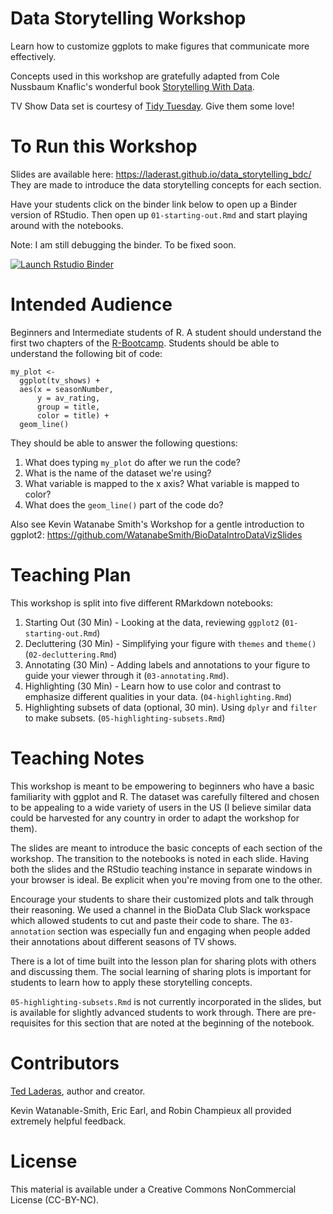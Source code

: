 # Data Storytelling Workshop

Learn how to customize ggplots to make figures that communicate more effectively. 

Concepts used in this workshop are gratefully adapted from Cole Nussbaum Knaflic's wonderful book [Storytelling With Data](http://www.storytellingwithdata.com/). 

TV Show Data set is courtesy of [Tidy Tuesday](https://github.com/rfordatascience/tidytuesday). Give them some love!

# To Run this Workshop

Slides are available here: https://laderast.github.io/data_storytelling_bdc/ They are made to introduce the data storytelling concepts for each section.

Have your students click on the binder link below to open up a Binder version of RStudio. Then open up `01-starting-out.Rmd` and start playing around with the notebooks.

Note: I am still debugging the binder. To be fixed soon.

<!-- badges: start -->
[![Launch Rstudio Binder](http://mybinder.org/badge_logo.svg)](https://mybinder.org/v2/gh/laderast/data_storytelling_bdc/master?urlpath=rstudio)
<!-- badges: end -->

# Intended Audience

Beginners and Intermediate students of R. A student should understand the first two chapters of the [R-Bootcamp](http://r-bootcamp.netlify.com). Students should be able to understand the following bit of code:

```
my_plot <- 
  ggplot(tv_shows) +
  aes(x = seasonNumber, 
      y = av_rating, 
      group = title, 
      color = title) + 
  geom_line()
```

They should be able to answer the following questions:

1) What does typing `my_plot` do after we run the code?
2) What is the name of the dataset we're using?
3) What variable is mapped to the x axis? What variable is mapped to color?
4) What does the `geom_line()` part of the code do?

Also see Kevin Watanabe Smith's Workshop for a gentle introduction to ggplot2: https://github.com/WatanabeSmith/BioDataIntroDataVizSlides

# Teaching Plan

This workshop is split into five different RMarkdown notebooks:

1. Starting Out (30 Min) - Looking at the data, reviewing `ggplot2` (`01-starting-out.Rmd`)
2. Decluttering (30 Min) - Simplifying your figure with `themes` and `theme()` (`02-decluttering.Rmd`)
3. Annotating (30 Min) - Adding labels and annotations to your figure to guide your viewer through it (`03-annotating.Rmd`).
4. Highlighting (30 Min) - Learn how to use color and contrast to emphasize different qualities in your data. (`04-highlighting.Rmd`)
5. Highlighting subsets of data (optional, 30 min). Using `dplyr` and `filter` to make subsets. (`05-highlighting-subsets.Rmd`)

# Teaching Notes

This workshop is meant to be empowering to beginners who have a basic familiarity with ggplot and R. The dataset was carefully filtered and chosen to be appealing to a wide variety of users in the US (I believe similar data could be harvested for any country in order to adapt the workshop for them).

The slides are meant to introduce the basic concepts of each section of the workshop. The transition to the notebooks is noted in each slide. Having both the slides and the RStudio teaching instance in separate windows in your browser is ideal. Be explicit when you're moving from one to the other.

Encourage your students to share their customized plots and talk through their reasoning. We used a channel in the BioData Club Slack workspace which allowed students to cut and paste their code to share. The `03-annotation` section was especially fun and engaging when people added their annotations about different seasons of TV shows.

There is a lot of time built into the lesson plan for sharing plots with others and discussing them. The social learning of sharing plots is important for students to learn how to apply these storytelling concepts.

`05-highlighting-subsets.Rmd` is not currently incorporated in the slides, but is available for slightly advanced students to work through. There are pre-requisites for this section that are noted at the beginning of the notebook.

# Contributors

[Ted Laderas](https://laderast.github.io), author and creator.

Kevin Watanable-Smith, Eric Earl, and Robin Champieux all provided extremely helpful feedback.

# License

This material is available under a Creative Commons NonCommercial License (CC-BY-NC).

